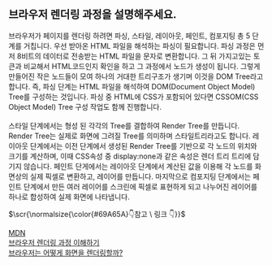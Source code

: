## 브라우저 렌더링 과정을 설명해주세요. ##
브라우저가 페이지를 렌더링 하려면 파싱, 스타일, 레이아웃, 페인트, 컴포지팅 총 5 단계를 거칩니다. 우선 받아온 HTML 파일을 해석하는 파싱이 필요합니다. 파싱 과정은 먼저 8비트의 데이터로 전송받는 HTML 파일을 문자로 변환합니다. 그 뒤 가지고있는 토큰과 비교해서 HTML코드인지 확인을 하고 그 과정에서 노드가 생성이 됩니다. 그렇게 만들어진 작은 노드들이 모여 하나의 거대한 트리구조가 생기며 이것을 DOM Tree라고 합니다. 즉, 파싱 단계는 HTML 파일을 해석하여 DOM(Document Object Model) Tree를 구성하는 것입니다. 파싱 중 HTML에 CSS가 포함되어 있다면 CSSOM(CSS Object Model) Tree 구성 작업도 함께 진행합니다. <br><br>
스타일 단계에서는 형성 된 각각의 Tree를 결합하여 Render Tree를 만듭니다. Render Tree는 실제로 화면에 그려질 Tree를 의미하며 스타일트리라고도 합니다. 레이아웃 단계에서는 이전 단계에서 생성된 Render Tree를 기반으로 각 노드의 위치와 크기를 계산하며, 이때 CSS속성 중 display:none과 같은 속성은 렌더 트리 트리에 담기지 않습니다. 페인트 단게에서는 레이아웃 단계에서 계산된 값을 이용해 각 노드를 화면상의 실제 픽셀로 변환하고, 레이어를 만듭니다. 마지막으로 컴포지팅 단계에서는 페인트 단계에서 만든 여러 레이어를 스크린에 픽셀로 표현하게 되고 나누어진 레이어를 하나로 합성하여 실제 화면에 나타냅니다.<br>

<p>$\scr{\normalsize{\color{#69A65A}👇참고 \ 링크 👇}}$</p>

[MDN](https://developer.mozilla.org/ko/docs/Web/Performance/How_browsers_work#%EB%A0%8C%EB%8D%94render) </br>
[브라우저 렌더링 과정 이해하기](https://tecoble.techcourse.co.kr/post/2021-10-24-browser-rendering/)</br>
[브라우저는 어떻게 화면을 렌더링할까?](https://youtu.be/z1Jj7Xg-TkU?si=0heJmOpxvUmjvl3h)</br>
